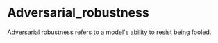 # Adversarial_robustness
Adversarial robustness refers to a model's ability to resist being fooled.
